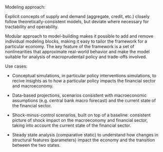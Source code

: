 Modeling approach:

Explicit concepts of supply and demand (aggregate, credit, etc.) closely
follow theoretically-consistent models, but deviate where necessary for
tractability and operability. 


Modular approach to model-building makes it possible to add and remove
individual modeling blocks, making it easy to tailor the framework for a
particular economy. 
The key feature of the framework is a set of nonlinearities that
approximate real-world behavior and make the model suitable for analysis of
macroprudentail policy and trade-offs involved.

Use cases:

* Conceptual simulations, in particular policy interventions simulations,
to recive insights as to how a particular policy impacts the financial
sector and macroeconomy.


* Data-based projections, scenarios consistent with macroeconomic
assumptions (e.g. central bank macro forecast) and the current state of
the financial sector.


* Shock-minus-control scenarios, built on top of a baseline: consistent
picture of shock impact on the macroeconomy and financial sector,
taking into account the current state of the financial sector.


* Steady state analysis (comparative static) to understand how changes in
structural features (parameters) impact the economy and the transition
between the two states.

